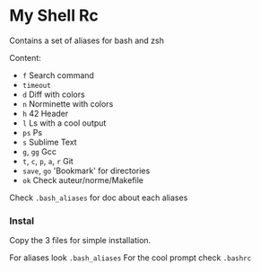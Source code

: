 # My Shell Rc

Contains a set of aliases for bash and zsh

Content:
- `f` Search command
- `timeout`
- `d` Diff with colors
- `n` Norminette with colors
- `h` 42 Header
- `l` Ls with a cool output
- `ps` Ps
- `s` Sublime Text
- `g`, `gg` Gcc
- `t`, `c`, `p`, `a`, `r` Git
- `save`, `go` 'Bookmark' for directories
- `ok` Check auteur/norme/Makefile

Check `.bash_aliases` for doc about each aliases

### Instal

Copy the 3 files for simple installation.

For aliases look `.bash_aliases`
For the cool prompt check `.bashrc`
